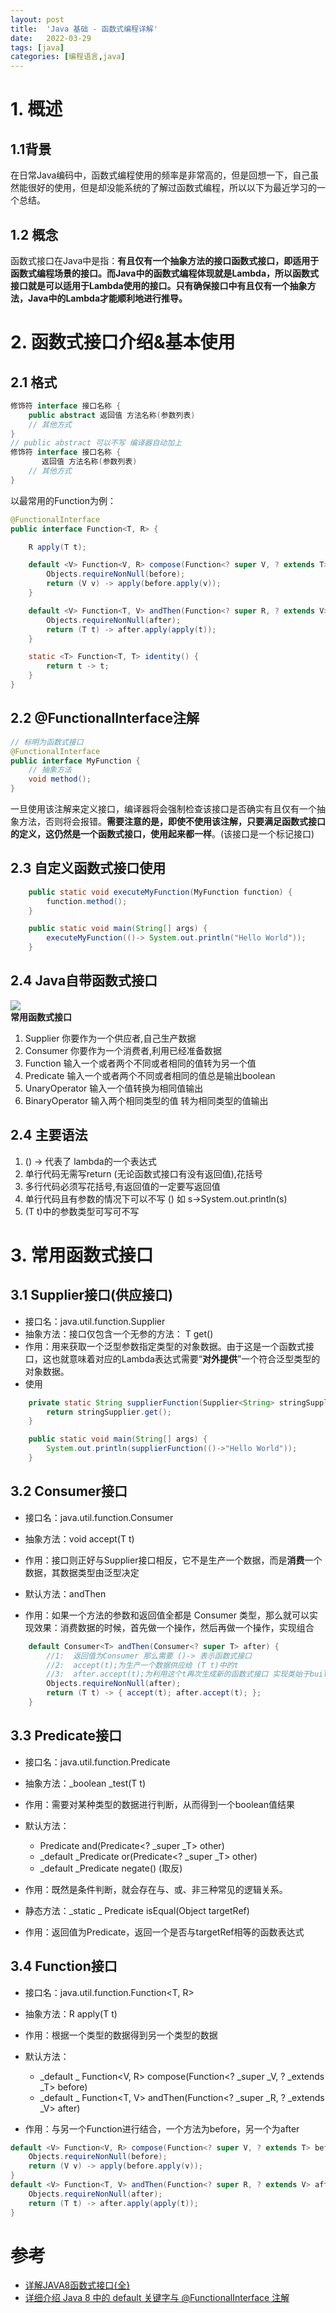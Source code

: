 ```yaml
---
layout: post
title:  'Java 基础 - 函数式编程详解'
date:   2022-03-29
tags: [java]
categories: [编程语言,java]
---
```


# 1. 概述



## 1.1背景
在日常Java编码中，函数式编程使用的频率是非常高的，但是回想一下，自己虽然能很好的使用，但是却没能系统的了解过函数式编程，所以以下为最近学习的一个总结。
## 1.2 **概念**
函数式接口在Java中是指：**有且仅有一个抽象方法的接口函数式接口，即适用于函数式编程场景的接口。而Java中的函数式编程体现就是Lambda，所以函数式接口就是可以适用于Lambda使用的接口。只有确保接口中有且仅有一个抽象方法，Java中的Lambda才能顺利地进行推导。**

# 2. 函数式接口介绍&基本使用
## 2.1 格式
```java
修饰符 interface 接口名称 {
    public abstract 返回值 方法名称(参数列表)
    // 其他方式 
}
// public abstract 可以不写 编译器自动加上
修饰符 interface 接口名称 {
       返回值 方法名称(参数列表)
    // 其他方式 
}
```
以最常用的Function为例：
```java
@FunctionalInterface
public interface Function<T, R> {

    R apply(T t);

    default <V> Function<V, R> compose(Function<? super V, ? extends T> before) {
        Objects.requireNonNull(before);
        return (V v) -> apply(before.apply(v));
    }

    default <V> Function<T, V> andThen(Function<? super R, ? extends V> after) {
        Objects.requireNonNull(after);
        return (T t) -> after.apply(apply(t));
    }

    static <T> Function<T, T> identity() {
        return t -> t;
    }
}
```
## 2.2 **@FunctionalInterface注解**
```java
// 标明为函数式接口
@FunctionalInterface
public interface MyFunction {
    // 抽象方法
    void method();
}
```
一旦使用该注解来定义接口，编译器将会强制检查该接口是否确实有且仅有一个抽象方法，否则将会报错。**需要注意的是，即使不使用该注解，只要满足函数式接口的定义，这仍然是一个函数式接口，使用起来都一样**。(该接口是一个标记接口)

## 2.3 自定义函数式接口使用
```java
    public static void executeMyFunction(MyFunction function) {
        function.method();
    }

    public static void main(String[] args) {
        executeMyFunction(()-> System.out.println("Hello World"));
    }
```
## 2.4 Java自带函数式接口
![](https://blog-1253533258.cos.ap-shanghai.myqcloud.com/picgo/20220329154058.png)<br />**常用函数式接口**

1. Supplier 你要作为一个供应者,自己生产数据
1. Consumer 你要作为一个消费者,利用已经准备数据
1. Function  输入一个或者两个不同或者相同的值转为另一个值
1. Predicate 输入一个或者两个不同或者相同的值总是输出boolean
1. UnaryOperator 输入一个值转换为相同值输出
1. BinaryOperator 输入两个相同类型的值 转为相同类型的值输出

## 2.4 主要语法

1.  () -> 代表了 lambda的一个表达式
1.  单行代码无需写return (无论函数式接口有没有返回值),花括号
1.  多行代码必须写花括号,有返回值的一定要写返回值
1.  单行代码且有参数的情况下可以不写 ()   如  s->System.out.println(s)
1.  (T t)中的参数类型可写可不写

# 3. 常用函数式接口
## 3.1 **Supplier接口(供应接口)**

- 接口名：java.util.function.Supplier<T>
- 抽象方法：接口仅包含一个无参的方法： T get()
- 作用：用来获取一个泛型参数指定类型的对象数据。由于这是一个函数式接口，这也就意味着对应的Lambda表达式需要“**对外提供**”一个符合泛型类型的对象数据。
- 使用
```java
    private static String supplierFunction(Supplier<String> stringSupplier){
        return stringSupplier.get();
    }

    public static void main(String[] args) {
        System.out.println(supplierFunction(()->"Hello World"));
    }
```
## 3.2 **Consumer接口**

- 接口名：java.util.function.Consumer<T>
- 抽象方法：void accept(T t)
- 作用：接口则正好与Supplier接口相反，它不是生产一个数据，而是**消费**一个数据，其数据类型由泛型决定

- 默认方法：andThen
- 作用：如果一个方法的参数和返回值全都是 Consumer 类型，那么就可以实现效果：消费数据的时候，首先做一个操作，然后再做一个操作，实现组合
```java
    default Consumer<T> andThen(Consumer<? super T> after) {
        //1:  返回值为Consumer 那么需要 ()-> 表示函数式接口
    	//2:  accept(t);为生产一个数据供应给 (T t)中的t
    	//3:  after.accept(t);为利用这个t再次生成新的函数式接口 实现类始于builder的设计模式
        Objects.requireNonNull(after);
        return (T t) -> { accept(t); after.accept(t); };
    }
```
## 3.3 **Predicate接口**

- 接口名：java.util.function.Predicate<T>
- 抽象方法：_boolean _test(T t)
- 作用：需要对某种类型的数据进行判断，从而得到一个boolean值结果

- 默认方法：
   - Predicate<T> and(Predicate<? _super _T> other)
   - _default _Predicate<T> or(Predicate<? _super _T> other)
   - _default _Predicate<T> negate()  (取反)
- 作用：既然是条件判断，就会存在与、或、非三种常见的逻辑关系。

- 静态方法：_static _<T> Predicate<T> isEqual(Object targetRef)
- 作用：返回值为Predicate<T>，返回一个是否与targetRef相等的函数表达式

## 3.4 **Function接口**

- 接口名：java.util.function.Function<T, R>
- 抽象方法：R apply(T t)
- 作用：根据一个类型的数据得到另一个类型的数据

- 默认方法：
   - _default _<V> Function<V, R> compose(Function<? _super _V, ? _extends _T> before)
   - _default _<V> Function<T, V> andThen(Function<? _super _R, ? _extends _V> after)
- 作用：与另一个Function进行结合，一个方法为before，另一个为after
```java
default <V> Function<V, R> compose(Function<? super V, ? extends T> before) {
    Objects.requireNonNull(before);
    return (V v) -> apply(before.apply(v));
}    
default <V> Function<T, V> andThen(Function<? super R, ? extends V> after) {
    Objects.requireNonNull(after);
    return (T t) -> after.apply(apply(t));
}
```

# 参考

- [详解JAVA8函数式接口{全}](https://www.cnblogs.com/dgwblog/p/11739500.html)
- [详细介绍 Java 8 中的 default 关键字与 @FunctionalInterface 注解](http://ckjava.com/2019/08/23/understand-Java-8-default-FunctionalInterface/)

